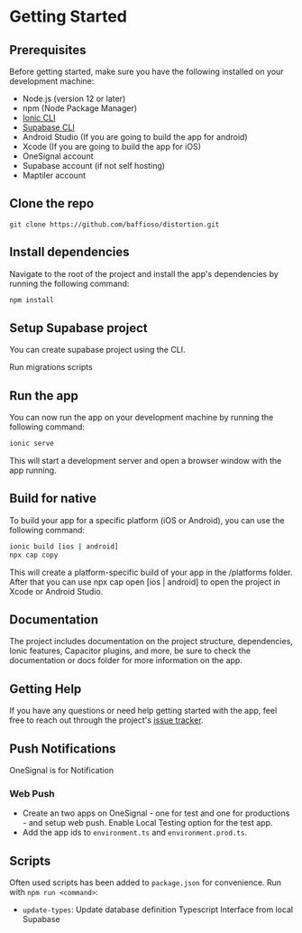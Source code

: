 # Getting Started
## Prerequisites
Before getting started, make sure you have the following installed on your development machine:

* Node.js (version 12 or later)
* npm (Node Package Manager)
* [Ionic CLI](https://ionicframework.com/docs/cli#installation)
* [Supabase CLI](https://supabase.com/docs/guides/resources/supabase-cli)
* Android Studio (If you are going to build the app for android)
* Xcode (If you are going to build the app for iOS)
* OneSignal account
* Supabase account (if not self hosting)
* Maptiler account

## Clone the repo

```
git clone https://github.com/baffioso/distortion.git
```

## Install dependencies
Navigate to the root of the project and install the app's dependencies by running the following command:

```bash
npm install
```

## Setup Supabase project
You can create supabase project using the CLI.

Run migrations scripts

## Run the app
You can now run the app on your development machine by running the following command:
```bash
ionic serve
```
This will start a development server and open a browser window with the app running.

## Build for native
To build your app for a specific platform (iOS or Android), you can use the following command:

```bash
ionic build [ios | android]
npx cap copy
```
This will create a platform-specific build of your app in the /platforms folder. After that you can use npx cap open [ios | android] to open the project in Xcode or Android Studio.

## Documentation
The project includes documentation on the project structure, dependencies, Ionic features, Capacitor plugins, and more, be sure to check the documentation or docs folder for more information on the app.

## Getting Help
If you have any questions or need help getting started with the app, feel free to reach out through the project's [issue tracker](https://github.com/baffioso/distortion/issues).

## Push Notifications
OneSignal is for Notification
### Web Push
* Create an two apps on OneSignal - one for test and one for productions - and setup web push. Enable Local Testing option for the test app.
* Add the app ids to `environment.ts` and `environment.prod.ts`.

## Scripts
Often used scripts has been added to `package.json` for convenience. Run with `npm run <command>`:
* `update-types`: Update database definition Typescript Interface from local Supabase

